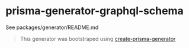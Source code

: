 # prisma-generator-graphql-schema

See packages/generator/README.md

> This generator was bootstraped using [create-prisma-generator](https://github.com/YassinEldeeb/create-prisma-generator)
